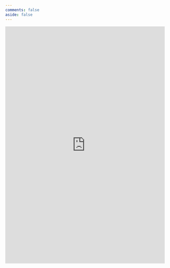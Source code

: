 ```yaml
---
comments: false
aside: false
---
```


<iframe src="https://eatcat.yisous.xyz/" width="100%" height="750px" frameborder="0" allowtransparency="true" allow="encrypted-media"></iframe>

